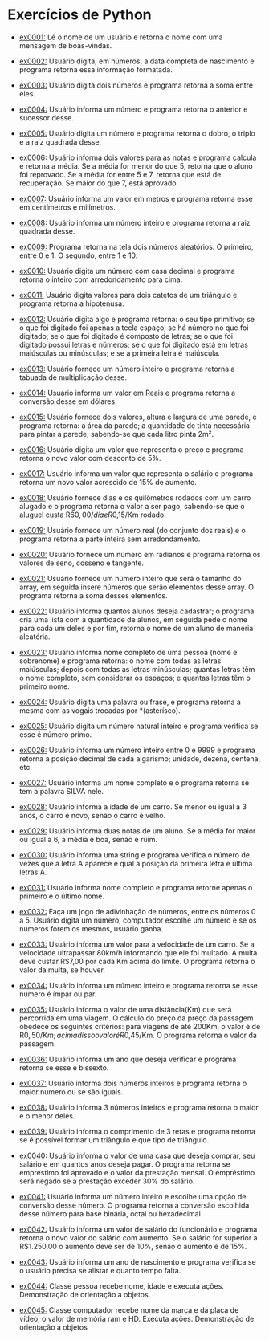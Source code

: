 # Exercícios de Python

- [ex0001:](exercicio_py/ex0001_boasVindas.py) Lê o nome de um usuário e retorna o nome com uma mensagem de boas-vindas.

- [ex0002:](exercicio_py/ex0002_diaMesAnoNascimento.py) Usuário digita, em números, a data completa de nascimento e programa retorna essa informação formatada.

- [ex0003:](exercicio_py/ex0003_somaDoisNumeros.py) Usuário digita dois números e programa retorna a soma entre eles.

- [ex0004:](exercicio_py/ex0004_numeroAntesEDepois.py) Usuário informa um número e programa retorna o anterior e sucessor desse.

- [ex0005:](exercicio_py/ex0005_dobroTriploRaizQuadrada.py) Usuário digita um número e programa retorna o dobro, o triplo e a raiz quadrada desse.

- [ex0006:](exercicio_py/ex0006_mediaDuasNotas.py) Usuário informa dois valores para as notas e programa calcula e retorna a média. Se a média for menor do que 5, retorna que o aluno foi reprovado. Se a média for entre 5 e 7, retorna que está de recuperação. Se maior do que 7, está aprovado.

- [ex0007:](exercicio_py/ex0007_metroCentimetro.py) Usuário informa um valor em metros e programa retorna esse em centímetros e milímetros.

- [ex0008:](exercicio_py/ex0008_raizQuadrada.py) Usuário informa um número inteiro e programa retorna a raiz quadrada desse.

- [ex0009:](exercicio_py/ex0009_numAleatorio.py) Programa retorna na tela dois números aleatórios. O primeiro, entre 0 e 1. O segundo, entre 1 e 10.

- [ex0010:](exercicio_py/ex0010_numInteiro.py) Usuário digita um número com casa decimal e programa retorna o inteiro com arredondamento para cima.

- [ex0011:](exercicio_py/ex0011_hipotenusa.py) Usuário digita valores para dois catetos de um triângulo e programa retorna a hipotenusa.

- [ex0012:](exercicio_py/ex0012_mostrandoTipo.py) Usuário digita algo e programa retorna: o seu tipo primitivo; se o que foi digitado foi apenas a tecla espaço; se há número no que foi digitado; se o que foi digitado é composto de letras; se o que foi digitado possui letras e números; se o que foi digitado está em letras maiúsculas ou minúsculas; e se a primeira letra é maiúscula.

- [ex0013:](exercicio_py/ex0013_tabuadaMultiplicacao.py) Usuário fornece um número inteiro e programa retorna a tabuada de multiplicação desse.

- [ex0014:](exercicio_py/ex0014_conversorDolar.py) Usuário informa um valor em Reais e programa retorna a conversão desse em dólares.

- [ex0015:](exercicio_py/ex0015_paredeTinta.py) Usuário fornece dois valores, altura e largura de uma parede, e programa retorna: a área da parede; a quantidade de tinta necessária para pintar a parede, sabendo-se que cada litro pinta 2m².

- [ex0016:](exercicio_py/ex0016_descontoCinco.py) Usuário digita um valor que representa o preço e programa retorna o novo valor com desconto de 5%.

- [ex0017:](exercicio_py/ex0017_salarioAumentoQuinze.py) Usuário informa um valor que representa o salário e programa retorna um novo valor acrescido de 15% de aumento.

- [ex0018:](exercicio_py/ex0018_aluguelCarro.py) Usuário fornece dias e os quilômetros rodados com um carro alugado e o programa retorna o valor a ser pago, sabendo-se que o aluguel custa R$60,00/dia e R$0,15/Km rodado.

- [ex0019:](exercicio_py/ex0019_porcaoInteira.py) Usuário fornece um número real (do conjunto dos reais) e o programa retorna a parte inteira sem arredondamento.

- [ex0020:](exercicio_py/ex0020_senCossTang.py) Usuário fornece um número em radianos e programa retorna os valores de seno, cosseno e tangente.

- [ex0021:](exercicio_py/ex0021_somaArray.py) Usuário fornece um número inteiro que será o tamanho do array, em seguida insere números que serão elementos desse array. O programa retorna a soma desses elementos.

- [ex0022:](exercicio_py/ex0022_sorteioAluno.py) Usuário informa quantos alunos deseja cadastrar; o programa cria uma lista com a quantidade de alunos, em seguida pede o nome para cada um deles e por fim, retorna o nome de um aluno de maneria aleatória.

- [ex0023:](exercicio_py/ex0023_analisandoNome.py) Usuário informa nome completo de uma pessoa (nome e sobrenome) e programa retorna: o nome com todas as letras maiúsculas; depois com todas as letras minúsculas; quantas letras têm o nome completo, sem considerar os espaços; e quantas letras têm o primeiro nome.

- [ex0024:](exercicio_py/ex0024_trocaVogal.py) Usuário digita uma palavra ou frase, e programa retorna a mesma com as vogais trocadas por *(asterísco).

- [ex0025:](exercicio_py/ex0025_primo.py) Usuário digita um número natural inteiro e programa verifica se esse é número primo.

- [ex0026:](exercicio_py/ex0026_digitoSeparado.py) Usuário informa um número inteiro entre 0 e 9999 e programa retorna a posição decimal de cada algarismo; unidade, dezena, centena, etc.

- [ex0027:](exercicio_py/ex0027_temSilva.py) Usuário informa um nome completo e o programa retorna se tem a palavra SILVA nele.

- [ex0028:](exercicio_py/ex0028_carroNovo.py) Usuário informa a idade de um carro. Se menor ou igual a 3 anos, o carro é novo, senão o carro é velho.

- [ex0029:](exercicio_py/ex0029_mediaBoaRuim.py) Usuário informa duas notas de um aluno. Se a média for maior ou igual a 6, a média é boa, senão é ruim.

- [ex0030:](exercicio_py/ex0030_letraA.py) Usuário informa uma string e programa verifica o número de vezes que a letra A aparece e qual a posição da primeira letra e última letras A.

- [ex0031:](exercicio_py/ex31_primeiroUltimoNome.py) Usuário informa nome completo e programa retorne apenas o primeiro e o último nome.

- [ex0032:](exercicio_py/ex0032_jogoAdivinhacao.py) Faça um jogo de adivinhação de números, entre os números 0 a 5. Usuário digita um número, computador escolhe um número e se os números forem
os mesmos, usuário ganha.

- [ex0033:](exercicio_py/ex0033_velocidadeMultaCarro.py) Usuário informa um valor para a velocidade de um carro. Se a velocidade ultrapassar 80km/h informando que ele foi multado. A multa deve custar R$7,00 por cada Km acima do limite. O programa retorna o valor da multa, se houver.

- [ex0034:](exercicio_py/ex0034_parOuImpar.py) Usuário informa um número inteiro e programa retorna se esse número é ímpar ou par.

- [ex0035:](exercicio_py/ex0035_precoPassagem.py) Usuário informa o valor de uma distância(Km) que será percorrida em uma viagem. O cálculo do preço da preço da passagem obedece os seguintes critérios: para viagens de até 200Km, o valor é de R$0,50/Km; acima disso o valor é R$0,45/Km. O programa retorna o valor da passagem.

- [ex0036:](exercicio_py/ex0036_anoBissexto.py) Usuário informa um ano que deseja verificar e programa retorna se esse é bissexto.

- [ex0037:](exercicio_py/ex0037_maiorDeDois.py) Usuário informa dois números inteiros e programa retorna o maior número ou se são iguais.

- [ex0038:](exercicio_py/ex0038_maiorMenorDeTres.py) Usuário informa 3 números inteiros e programa retorna o maior e o menor deles.

- [ex0039:](exercicio_py/ex0039_verificaSeEhTriangulo.py) Usuário informa o comprimento de 3 retas e programa retorna se é possível formar um triângulo e que tipo de triângulo.

- [ex0040:](exercicio_py/ex0040_emprestimoBancario.py) Usuário informa o valor de uma casa que deseja comprar, seu salário e em quantos anos deseja pagar. O programa retorna se empréstimo foi aprovado e o valor da prestação mensal. O empréstimo será negado se a prestação exceder 30% do salário.

- [ex0041:](exercicio_py/ex0041_conversorBases.py) Usuário informa um número inteiro e escolhe uma opção de conversão desse número. O programa retorna a conversão escolhida desse número para base binária, octal ou hexadecimal.

- [ex0042:](exercicio_py/ex42_aumentoSalarioDezOuQuinze.py) Usuário informa um valor de salário do funcionário e programa retorna o novo valor do salário com aumento. Se o salário for superior a R$1.250,00 o aumento deve ser de 10%, senão o aumento é de 15%.

- [ex0043:](exercicio_py/ex0043_alistamentoMilitar.py) Usuário informa um ano de nascimento e programa verifica se o usuário precisa se alistar e quanto tempo falta.

- [ex0044:](exercicio_py/ex0044_classePessoa.py) Classe pessoa recebe nome, idade e executa ações. Demonstração de orientação a objetos.

- [ex0045:](exercicio_py/ex0045_classeComputador.py) Classe computador recebe nome da marca e da placa de vídeo, o valor de memória ram e HD. Executa ações. Demonstração de orientação a objetos